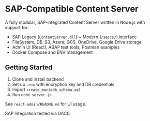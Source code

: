 
# SAP-Compatible Content Server

A fully modular, SAP-integrated Content Server written in Node.js with support for:
- SAP Legacy (`ContentServer.dll`) + Modern (`/sapcs/`) interface
- FileSystem, DB, S3, Azure, GCS, OneDrive, Google Drive storage
- Admin UI (React), ABAP test tools, Postman examples
- Docker Compose and ENV management

## Getting Started

1. Clone and install backend
2. Set up `.env` with encryption key and DB credentials
3. Import `create_mariadb_schema.sql`
4. Run `node server.js`

See `react-admin/README.md` for UI usage.

SAP Integration tested via OAC0.
